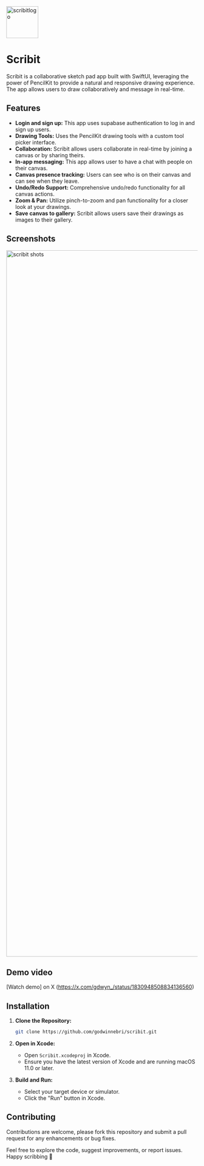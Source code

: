 
<img width="84" alt="scribitlogo" src="https://github.com/user-attachments/assets/d17c5e92-79ab-40e7-9a82-8407fd1bde4a">

# Scribit

Scribit is a collaborative sketch pad app built with SwiftUI, leveraging the power of PencilKit to provide a natural and responsive drawing experience. 
The app allows users to draw collaboratively and message in real-time.

## Features

- **Login and sign up:** This app uses supabase authentication to log in and sign up users.
- **Drawing Tools:** Uses the PencilKit drawing tools with a custom tool picker interface.
- **Collaboration:** Scribit allows users collaborate in real-time by joining a canvas or by sharing theirs.
- **In-app messaging:** This app allows user to have a chat with people on their canvas.
- **Canvas presence tracking:** Users can see who is on their canvas and can see when they leave.
- **Undo/Redo Support:** Comprehensive undo/redo functionality for all canvas actions.
- **Zoom & Pan:** Utilize pinch-to-zoom and pan functionality for a closer look at your drawings.
- **Save canvas to gallery:** Scribit allows users save their drawings as images to their gallery.

## Screenshots

<img width="1861" alt="scribit shots" src="https://github.com/user-attachments/assets/cd0677ea-d4fc-4c3a-bed0-937b0ea2f0ad">

## Demo video

[Watch demo] on X (https://x.com/gdwyn_/status/1830948508834136560)

## Installation

1. **Clone the Repository:**
    ```bash
    git clone https://github.com/godwinnebri/scribit.git
    ```

2. **Open in Xcode:**
   - Open `Scribit.xcodeproj` in Xcode.
   - Ensure you have the latest version of Xcode and are running macOS 11.0 or later.

3. **Build and Run:**
   - Select your target device or simulator.
   - Click the "Run" button in Xcode.

## Contributing

Contributions are welcome, please fork this repository and submit a pull request for any enhancements or bug fixes.

Feel free to explore the code, suggest improvements, or report issues. Happy scribbing 🤙


